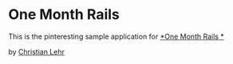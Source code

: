 # One Month Rails

This is the pinteresting sample application for
[*One Month Rails *](http://onemonthrails.com)

by [Christian Lehr](http://google.de)